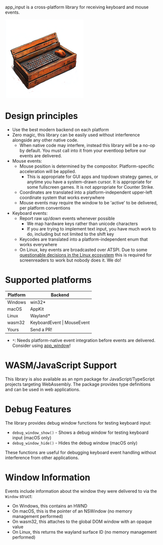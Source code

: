 app_input is a cross-platform library for receiving keyboard and mouse events.

![logo](art/logo.png)

# Design principles

* Use the best modern backend on each platform
* Zero magic, this library can be easily used without interference alongside any other native code.
    * When native code may interfere, instead this library will be a no-op by default.  You must
      call into it from your eventloop before our events are delivered.
* Mouse events:
    * Mouse position is determined by the compositor.  Platform-specific acceleration will be applied.
        * This is appropriate for GUI apps and topdown strategy games, or anytime you have a system-drawn cursor.
          It is appropriate for some fullscreen games. It is not appropriate for Counter Strike.
    * Coordinates are translated into a platform-independent upper-left coordinate system that works everywhere
    * Mouse events may require the window to be 'active' to be delivered, per platform conventions
* Keyboard events:
    * Report raw up/down events whenever possible
        * We map hardware keys rather than unicode characters
        * If you are trying to implement text input, you have much work to do, including but not limited to the shift key
    * Keycodes are translated into a platform-independent enum that works everywhere
    * On Linux, key events are broadcasted over ATSPI.  Due to some [questionable decisions in the Linux ecosystem](https://github.com/AccessKit/accesskit/discussions/503#discussioncomment-11862133)
        this is required for screenreaders to work but nobody does it.  We do!


# Supported platforms
| Platform | Backend                  |
|----------|--------------------------|
| Windows  | win32*                   |
| macOS    | AppKit                   |
| Linux    | Wayland*                 |
| wasm32   | KeyboardEvent \| MouseEvent  |
| Yours    | Send a PR!               |


* `*`: Needs platform-native event integration before events are delivered.  Consider using [app_window](https://sealedabstract.com/code/app_window)!

# WASM/JavaScript Support

This library is also available as an npm package for JavaScript/TypeScript projects targeting WebAssembly.
The package provides type definitions and can be used in web applications.

# Debug Features

The library provides debug window functions for testing keyboard input:

* `debug_window_show()` - Shows a debug window for testing keyboard input (macOS only)
* `debug_window_hide()` - Hides the debug window (macOS only)

These functions are useful for debugging keyboard event handling without interference from other applications.

# Window Information

Events include information about the window they were delivered to via the `Window` struct:

* On Windows, this contains an HWND
* On macOS, this is the pointer of an NSWindow (no memory management performed)
* On wasm32, this attaches to the global DOM window with an opaque value
* On Linux, this returns the wayland surface ID (no memory management performed)